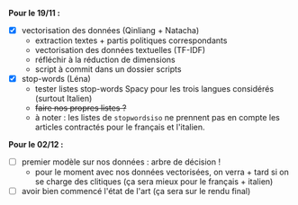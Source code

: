 **Pour le 19/11 :**
- [x] vectorisation des données (Qinliang + Natacha)
  - extraction textes + partis politiques correspondants
  - vectorisation des données textuelles (TF-IDF)
  - réfléchir à la réduction de dimensions
  - script à commit dans un dossier scripts 
- [x] stop-words (Léna)
  - tester listes stop-words Spacy pour les trois langues considérés (surtout Italien)
  - ~~faire nos propres listes ?~~
  - à noter : les listes de `stopwordsiso` ne prennent pas en compte les articles contractés pour le français et l'italien.
  
**Pour le 02/12 :**
- [ ] premier modèle sur nos données : arbre de décision !
  - pour le moment avec nos données vectorisées, on verra + tard si on se charge des clitiques (ça sera mieux pour le français + italien)
- [ ] avoir bien commencé l'état de l'art (ça sera sur le rendu final)
